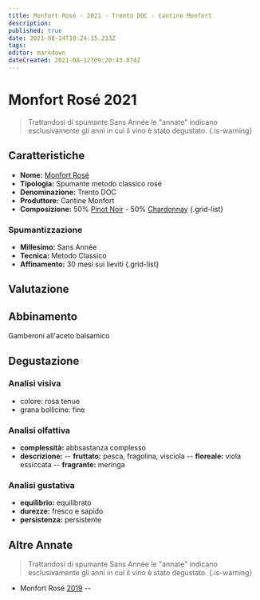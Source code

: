```yaml
---
title: Monfort Rosé - 2021 - Trento DOC - Cantine Monfort
description: 
published: true
date: 2021-08-24T10:24:15.233Z
tags: 
editor: markdown
dateCreated: 2021-08-12T09:20:43.874Z
---
```


# Monfort Rosé 2021

> Trattandosi di spumante Sans Année le "annate" indicano esclusivamente gli anni in cui il vino è stato degustato.
{.is-warning}


## Caratteristiche
- **Nome:** [Monfort Rosé](/vini/Italia/Trentino/Cantine-Monfort/Monfort-Rose/scheda-globale)
- **Tipologia:** Spumante metodo classico rosé
- **Denominazione:** Trento DOC 
- **Produttore:** Cantine Monfort 
- **Composizione:** 50% [Pinot Noir](/vitigni/bacca-nera/pinot-noir) - 50% [Chardonnay](/vitigni/bacca-bianca/chardonnay)
{.grid-list}

### Spumantizzazione
- **Millesimo:** Sans Année
- **Tecnica:** Metodo Classico
- **Affinamento:** 30 mesi sui lieviti
{.grid-list}

## Valutazione

<span class="valutazione"><span class="star-3"></span></span>

## Abbinamento
Gamberoni all'aceto balsamico

## Degustazione

### Analisi visiva
- colore: rosa tenue
- grana bollicine: fine

### Analisi olfattiva
- **complessità:**  abbsastanza complesso
- **descrizione:**
-- **fruttato:** pesca, fragolina, visciola
-- **floreale:** viola essiccata
-- **fragrante:** meringa 

### Analisi gustativa
- **equilibrio:** equilibrato
- **durezze:** fresco e sapido
- **persistenza:** persistente

## Altre Annate
> Trattandosi di spumante Sans Année le "annate" indicano esclusivamente gli anni in cui il vino è stato degustato.
{.is-warning}

- Monfort Rosé [2019](/vini/Italia/Trentino/Cantine-Monfort/Monfort-Rose/2019) -- <span class="star-3"></span>


 